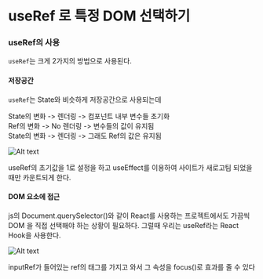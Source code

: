 # useRef 로 특정 DOM 선택하기

### useRef의 사용
```useRef```는 크게 2가지의 방법으로 사용된다. <br/>

#### 저장공간
```useRef```는 State와 비슷하게 저장공간으로 사용되는데 <br/>

State의 변화 -> 렌더링 -> 컴포넌트 내부 변수들 초기화 <br/>
Ref의 변화 -> No 렌더링 -> 변수들의 값이 유지됨 <br/> 
State의 변화 -> 렌더링 -> 그래도 Ref의 값은 유지됨

![Alt text](./img/image-8.png)

useRef의 초기값을 1로 설정을 하고 useEffect를 이용하여 사이트가 새로고팀 되었을 때만 카운트되게 한다.

#### DOM 요소에 접근
js의 Document.querySelector()와 같이 React를 사용하는 프로젝트에서도 가끔씩 DOM 을 직접 선택해야 하는 상황이 필요하다. 그럴때 우리는 useRef라는 React Hook을 사용한다.

![Alt text](./img/image-9.png)

inputRef가 들어있는 ref의 태그를 가지고 와서 그 속성을 focus()로 효과를 줄 수 있다